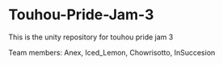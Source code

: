 # Touhou-Pride-Jam-3
This is the unity repository for touhou pride jam 3

Team members:
Anex,
Iced_Lemon,
Chowrisotto,
InSuccesion
